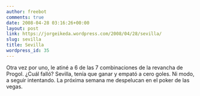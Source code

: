 ```yaml
---
author: freebot
comments: true
date: 2008-04-28 03:16:26+00:00
layout: post
link: https://jorgeikeda.wordpress.com/2008/04/28/sevilla/
slug: sevilla
title: Sevilla
wordpress_id: 35
---
```


Otra vez por uno, le atiné a 6 de las 7 combinaciones de la revancha de Progol. ¿Cuál falló? Sevilla, tenía que ganar y empató a cero goles. Ni modo, a seguir intentando. La próxima semana me despelucan en el poker de las vegas.
